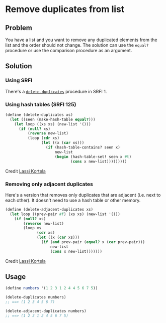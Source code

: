# Remove duplicates from list

## Problem

You have a list and you want to remove any duplicated elements from
the list and the order should not change. The solution can use the
`equal?` procedure or use the comparison procedure as an argument.

## Solution

### Using SRFI

There's a
[`delete-duplicates`](https://srfi.schemers.org/srfi-1/srfi-1.html#delete-duplicates)
procedure in SRFI 1.

### Using hash tables (SRFI 125)

```Scheme
(define (delete-duplicates xs)
  (let ((seen (make-hash-table equal?)))
    (let loop ((xs xs) (new-list '()))
      (if (null? xs)
          (reverse new-list)
          (loop (cdr xs)
                (let ((x (car xs)))
                  (if (hash-table-contains? seen x)
                      new-list
                      (begin (hash-table-set! seen x #t)
                             (cons x new-list)))))))))
```

Credit [Lassi Kortela](https://github.com/lassik)

### Removing only adjacent duplicates

Here's a version that removes only duplicates that are adjacent (i.e.
next to each other). It doesn't need to use a hash table or other
memory.

```Scheme
(define (delete-adjacent-duplicates xs)
  (let loop ((prev-pair #f) (xs xs) (new-list '()))
    (if (null? xs)
        (reverse new-list)
        (loop xs
              (cdr xs)
              (let ((x (car xs)))
                (if (and prev-pair (equal? x (car prev-pair)))
                    new-list
                    (cons x new-list)))))))
```

Credit [Lassi Kortela](https://github.com/lassik)

## Usage

```Scheme
(define numbers '(1 2 3 1 2 4 4 5 6 7 5))

(delete-duplicates numbers)
;; ==> (1 2 3 4 5 6 7)

(delete-adjacent-duplicates numbers)
;; ==> (1 2 3 1 2 4 5 6 7 5)
```
